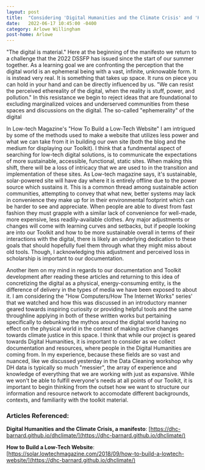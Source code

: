 ```yaml
---
layout: post
title:  "Considering 'Digital Humanities and the Climate Crisis' and 'How to Build a Low-Tech Website'"
date:   2022-06-17 10:45:00 -0400
category: Arlowe Willingham
post-home: Arlowe
---
```

"The digital is material." Here at the beginning of the manifesto we return to a challenge that the 2022 DSSFP has issued since the start of our summer together. As a learning goal we are confronting the perception that the digital world is an ephemeral being with a vast, infinite, unknowable form. It is instead very real. It is something that takes up space. It runs on piece you can hold in your hand and can be directly influenced by us. "We can resist the perceived ethereality of the digital, when the reality is stuff, power, and pollution." In this resistance we begin to reject ideas that are foundational to excluding marginalized voices and underserved communities from these spaces and discussions on the digital. The so-called "ephemerality" of the digital

In Low-tech Magazine's "How To Build a Low-Tech Website" I am intrigued by some of the methods used to make a website that utilizes less power and what we can take from it in building our own site (both the blog and the medium for displaying our Toolkit). I think that a fundmental aspect of searching for low-tech digital solutions, is to communicate the expectations of more sustainable, accessible, functional, static sites. When making this shift, there will be a loss of intricacy that we are used to in the transition and implementation of these sites. As Low-tech magazine says, it's sustainable, solar-powered site will have day where it is entirely offline due to the power source which sustains it. This is a common thread among sustainable action communities, attempting to convey that what new, better systems may lack in convenience they make up for in their environmental footprint which can be harder to see and appreciate. When people are able to divest from fast fashion they must grapple with a similar lack of convenience for well-made, more expensive, less readily-available clothes. Any major adjustments or changes will come with learning curves and setbacks, but if people looking are into our Toolkit and how to be more sustainable overall in terms of their interactions with the digital, there is likely an underlying dedication to these goals that should hopefully fuel them through what they might miss about old tools. Though, I acknowledging this adjustment and perceived loss in scholarship is important to our documentation.

Another item on my mind in regards to our documentation and Toolkit development after reading these articles and returning to this idea of concretizing the digital as a physical, energy-consuming entity, is the difference of delivery in the types of media we have been exposed to about it. I am considering the "How Computers/How The Internet Works" series' that we watched and how this was discussed in an introductory manner geared towards inspiring curiosity or providing helpful tools and the same throughline applying in both of these written works but pertaining specifically to debunking the mythos around the digital world having no effect on the physical world in the context of making active changes towards climate justice in this space. I think that while our project is geared towards Digital Humanities, it is important to consider as we collect documentation and resources, where people in the Digital Humanities are coming from. In my experience, because these fields are so vast and nuanced, like we discussed yesterday in the Data Cleaning workshop why DH data is typically so much "messier", the array of experience and knowledge of everything that we are working with just as expansive. While we won't be able to fulfill everyone's needs at all points of our Toolkit, it is important to begin thinking from the outset how we want to structure our information and resource network to accomodate different backgrounds, contexts, and familiarity with the toolkit material. 

### Articles Referenced:
**Digital Humanities and the Climate Crisis, a manifesto**: [https://dhc-barnard.github.io/dhclimate/](https://dhc-barnard.github.io/dhclimate/)

**How to Build a Low-Tech Website**: [https://solar.lowtechmagazine.com/2018/09/how-to-build-a-lowtech-website/](https://dhc-barnard.github.io/dhclimate/)
